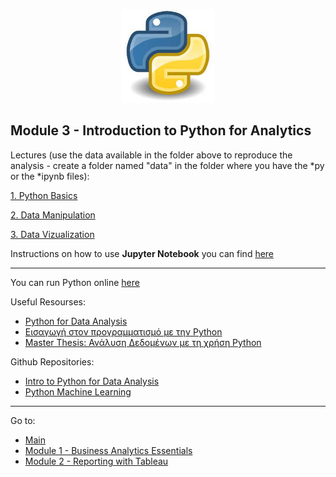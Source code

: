 
<p align="center">

<img src="https://github.com/karajimys/BusinessAnalytics/blob/main/images/python_icon.jpg" width="150" height="150">

</p>


## Module 3 - Introduction to Python for Analytics

Lectures (use the data available in the folder above to reproduce the analysis - create a folder named "data" in the folder where you have the *py or the *ipynb files):

[1. Python Basics](https://github.com/karajimys/BusinessAnalytics/tree/main/Module%203%20-%20Introduction%20to%20Python%20for%20Analytics/1.%20Python%20Basics)

[2. Data Manipulation](https://github.com/karajimys/BusinessAnalytics/tree/main/Module%203%20-%20Introduction%20to%20Python%20for%20Analytics/2.%20Data%20Manipulation)

[3. Data Vizualization](https://github.com/karajimys/BusinessAnalytics/tree/main/Module%203%20-%20Introduction%20to%20Python%20for%20Analytics/3.%20Data%20Visualization)

Instructions on how to use **Jupyter Notebook** you can find [here](https://github.com/karajimys/BusinessAnalytics/blob/main/Module%203%20-%20Introduction%20to%20Python%20for%20Analytics/%CE%92%CE%B1%CF%83%CE%B9%CE%BA%CE%AD%CF%82%20%CE%9B%CE%B5%CE%B9%CF%84%CE%BF%CF%85%CF%81%CE%B3%CE%AF%CE%B5%CF%82%20Jupyter%20Notebook.pdf)


------------------------------------------------------------------------------------------------------------------------
You can run Python online [here](https://trinket.io/embed/python3/a5bd54189b)

Useful Resourses:
- [Python for Data Analysis](https://wesmckinney.com/book/)
- [Εισαγωγή στον προγραμματισμό με την Python](http://aggelid.mysch.gr/pythonbook/)
- [Master Thesis: Ανάλυση Δεδομένων με τη χρήση Python](https://ir.lib.uth.gr/xmlui/bitstream/handle/11615/49068/17857.pdf?sequence=1&isAllowed=y)

Github Repositories:
- [Intro to Python for Data Analysis](https://github.com/tomsharp/intro-to-python-for-data-analysis)
- [Python Machine Learning](https://github.com/rasbt/python-machine-learning-book-3rd-edition)

------------------------------------------------------------------------------------------------------------------------
Go to:
- [Main](https://github.com/karajimys/BusinessAnalytics)
- [Module 1 - Business Analytics Essentials](https://github.com/karajimys/BusinessAnalytics/tree/main/Module%201%20-%20Business%20Analytics%20Essentials)
- [Module 2 - Reporting with Tableau](https://github.com/karajimys/BusinessAnalytics/tree/main/Module%202%20-%20Reporting%20with%20Tableau)

